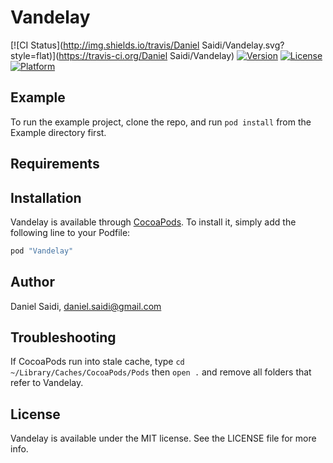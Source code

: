 # Vandelay

[![CI Status](http://img.shields.io/travis/Daniel Saidi/Vandelay.svg?style=flat)](https://travis-ci.org/Daniel Saidi/Vandelay)
[![Version](https://img.shields.io/cocoapods/v/Vandelay.svg?style=flat)](http://cocoapods.org/pods/Vandelay)
[![License](https://img.shields.io/cocoapods/l/Vandelay.svg?style=flat)](http://cocoapods.org/pods/Vandelay)
[![Platform](https://img.shields.io/cocoapods/p/Vandelay.svg?style=flat)](http://cocoapods.org/pods/Vandelay)

## Example

To run the example project, clone the repo, and run `pod install` from the Example directory first.

## Requirements

## Installation

Vandelay is available through [CocoaPods](http://cocoapods.org). To install
it, simply add the following line to your Podfile:

```ruby
pod "Vandelay"
```

## Author

Daniel Saidi, daniel.saidi@gmail.com


## Troubleshooting

If CocoaPods run into stale cache, type `cd ~/Library/Caches/CocoaPods/Pods` then `open .` and remove all
folders that refer to Vandelay.


## License

Vandelay is available under the MIT license. See the LICENSE file for more info.
